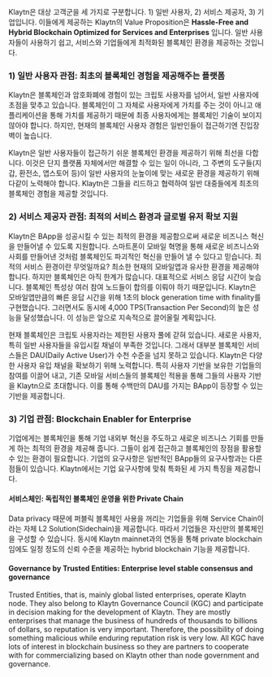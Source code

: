 Klaytn은 대상 고객군을 세 가지로 구분합니다. 1) 일반 사용자, 2) 서비스 제공자, 3) 기업입니다. 이들에게 제공하는 Klaytn의 Value Proposition은 **Hassle-Free and Hybrid Blockchain Optimized for Services and Enterprises** 입니다. 일반 사용자들이 사용하기 쉽고, 서비스와 기업들에게 최적화된 블록체인 환경을 제공하는 것입니다.

### 1) 일반 사용자 관점: 최초의 블록체인 경험을 제공해주는 플랫폼 <a id="1-ordinary-users-point-of-view-platform-that-provides-the-first-blockchain-exper"></a>

Klaytn은 블록체인과 암호화폐에 경험이 있는 크립토 사용자를 넘어서, 일반 사용자에 초점을 맞추고 있습니다. 블록체인이 그 자체로 사용자에게 가치를 주는 것이 아니고 애플리케이션을 통해 가치를 제공하기 때문에 최종 사용자에게는 블록체인 기술이 보이지 않아야 합니다. 하지만, 현재의 블록체인 사용자 경험은 일반인들이 접근하기엔 진입장벽이 높습니다.

Klaytn은 일반 사용자들이 접근하기 쉬운 블록체인 환경을 제공하기 위해 최선을 다합니다. 이것은 단지 플랫폼 자체에서만 해결할 수 있는 일이 아니라, 그 주변의 도구들(지갑, 환전소, 앱스토어 등)이 일반 사용자의 눈높이에 맞는 새로운 환경을 제공하기 위해 다같이 노력해야 합니다. Klaytn은 그들을 리드하고 협력하여 일반 대중들에게 최초의 블록체인 경험을 제공할 것입니다.

### 2) 서비스 제공자 관점: 최적의 서비스 환경과 글로벌 유저 확보 지원 <a id="2-service-provider-s-point-of-view-support-of-optimized-service-environment-and"></a>

Klaytn은 BApp을 성공시킬 수 있는 최적의 환경을 제공함으로써 새로운 비즈니스 혁신을 만들어낼 수 있도록 지원합니다. 스마트폰이 모바일 혁명을 통해 새로운 비즈니스와 사회를 만들어낸 것처럼 블록체인도 파괴적인 혁신을 만들어 낼 수 있다고 믿습니다. 최적의 서비스 환경이란 무엇일까요? 최소한 현재의 모바일앱과 유사한 환경을 제공해야 합니다. 하지만 블록체인은 아직 한계가 많습니다. 대표적으로 서비스 응답 시간이 늦습니다. 블록체인 특성상 여러 참여 노드들이 합의를 이뤄야 하기 때문입니다. Klaytn은 모바일앱만큼의 빠른 응답 시간을 위해 1초의 block generation time with finality를 구현했습니다. 그러면서도 동시에 4,000 TPS(Transaction Per Second)의 높은 성능을 달성했습니다. 이 성능은 앞으로 지속적으로 끌어올릴 계획입니다.

현재 블록체인은 크립토 사용자라는 제한된 사용자 풀에 갇혀 있습니다. 새로운 사용자, 특히 일반 사용자들을 유입시킬 채널이 부족한 것입니다. 그래서 대부분 블록체인 서비스들은 DAU(Daily Active User)가 수천 수준을 넘지 못하고 있습니다. Klaytn은 다양한 사용자 유입 채널을 확보하기 위해 노력합니다. 특히 사용자 기반을 보유한 기업들의 참여를 이끌어 내고, 기존 모바일 서비스들의 블록체인 적용을 통해 그들의 사용자 기반을 Klaytn으로 초대합니다. 이를 통해 수백만의 DAU를 가지는 BApp이 등장할 수 있는 기반을 제공합니다.

### 3) 기업 관점: Blockchain Enabler for Enterprise <a id="3-enterprises-point-of-view-blockchain-enabler-for-enterprise"></a>

기업에게는 블록체인을 통해 기업 내외부 혁신을 주도하고 새로운 비즈니스 기회를 만들게 하는 최적의 환경을 제공해 줍니다. 그들이 쉽게 접근하고 블록체인의 장점을 활용할 수 있는 환경이 필요합니다. 기업의 요구사항은 일반적인 BApp들의 요구사항과는 다른 점들이 있습니다. Klaytn에서는 기업 요구사항에 맞춰 특화된 세 가지 특징을 제공합니다.

#### 서비스체인: 독립적인 블록체인 운영을 위한 Private Chain <a id="service-chain-private-chain-for-independent-operation-of-blockchain"></a>

Data privacy 때문에 퍼블릭 블록체인 사용을 꺼리는 기업들을 위해 Service Chain이라는 자체 L2 Solution(Sidechain)을 제공합니다. 따라서 기업들은 자신만의 블록체인을 구성할 수 있습니다. 동시에 Klaytn mainnet과의 연동을 통해 private blockchain임에도 일정 정도의 신뢰 수준을 제공하는 hybrid blockchain 기능을 제공합니다.

#### Governance by Trusted Entities: Enterprise level stable consensus and governance <a id="governance-by-enterprises-enterprise-level-stable-consensus-and-governance"></a>

Trusted Entities, that is, mainly global listed enterprises, operate Klaytn node. They also belong to Klaytn Governance Council (KGC) and participate in decision making for the development of Klaytn. They are mostly enterprises that manage the business of hundreds of thousands to billions of dollars, so reputation is very important. Therefore, the possibility of doing something malicious while enduring reputation risk is very low. All KGC have lots of interest in blockchain business so they are partners to cooperate with for commercializing based on Klaytn other than node government and governance.